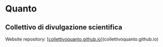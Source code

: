 # Quanto
## Collettivo di divulgazione scientifica

Website repository: [[collettivoquanto.github.io](https://collettivoquanto.github.io/)](collettivoquanto.github.io)
